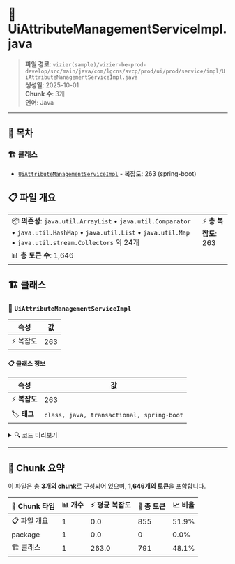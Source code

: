 # 📄 UiAttributeManagementServiceImpl.java

> **파일 경로**: `vizier(sample)/vizier-be-prod-develop/src/main/java/com/lgcns/svcp/prod/ui/prod/service/impl/UiAttributeManagementServiceImpl.java`  
> **생성일**: 2025-10-01  
> **Chunk 수**: 3개  
> **언어**: Java
---

## 📑 목차

### 🏗️ 클래스
- [`UiAttributeManagementServiceImpl`](#class-uiattributemanagementserviceimpl) - 복잡도: 263 (spring-boot)

## 📋 파일 개요

| | |
|--|--|
| 📦 **의존성**: `java.util.ArrayList` • `java.util.Comparator` • `java.util.HashMap` • `java.util.List` • `java.util.Map` • `java.util.stream.Collectors` 외 24개 | ⚡ **총 복잡도**: 263 |
| 📊 **총 토큰 수**: 1,646 |  |



## 🏗️ 클래스

### <a id="class-uiattributemanagementserviceimpl"></a>🎯 `UiAttributeManagementServiceImpl`

| 속성 | 값 |
|------|----|
| ⚡ 복잡도 | 263 |



#### 📋 클래스 정보

| 속성 | 값 |
|------|----|
| ⚡ **복잡도** | 263 || 📍 **라인 범위** | 39-39 |
| 🏷️ **태그** | `class, java, transactional, spring-boot` || 🏗️ **프레임워크** | `spring-boot` |

<details>
<summary>🔍 코드 미리보기</summary>

```java
public class UiAttributeManagementServiceImpl implements UiAttributeManagementService {
	
	private final CommonDao commonDao;
	private final CtgrNodeMapper ctgrNodeMapper; 

	@Override
	public List<AttributeViewDto> getData() {
		List<AttributeViewDto> results = new ArrayList<>();
		List<Item> items = commonDao.selectList("Ui-item.getListAttributeInAdmin");
		Map<String, List<Item>> mapLargeItems = items.stream().collect(Collectors.groupingBy(Item::getLargeItemCode));
		for(Map.Entry<String, List<Item>> entry : mapLargeItems.entrySet()) {
			Item largeItem = entry.getValue().get(0);
			AttributeViewDto attributeViewDto = new AttributeViewDto();
			attributeViewDto.setName(largeItem.getLargeItemName());
			attributeViewDto.setCode(largeItem.getLargeItemCode());
			attributeViewDto.setSortNo...
```

**Chunk 정보**
- 🆔 **ID**: `8db93b7d6ea7`
- 📍 **라인**: 39-39
- 📊 **토큰**: 791
- 🏷️ **태그**: `class, java, transactional, spring-boot`

</details>

---





## 🧩 Chunk 요약

이 파일은 총 **3개의 chunk**로 구성되어 있으며, **1,646개의 토큰**을 포함합니다.

| 🧩 Chunk 타입 | 📊 개수 | ⚡ 평균 복잡도 | 📝 총 토큰 | 📈 비율 |
|---------------|--------|-------------|----------|--------|
| 📋 파일 개요 | 1 | 0.0 | 855 | 51.9% |
| package | 1 | 0.0 | 0 | 0.0% |
| 🏗️ 클래스 | 1 | 263.0 | 791 | 48.1% |

